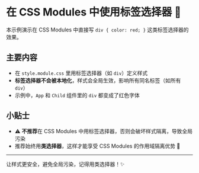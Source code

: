 # 在 CSS Modules 中使用标签选择器 🚩

本示例演示在 CSS Modules 中直接写 `div { color: red; }` 这类标签选择器的效果。

## 主要内容

- 在 `style.module.css` 里用标签选择器（如 `div`）定义样式
- **标签选择器不会被本地化**，样式会全局生效，影响所有同名标签（如所有 `div`）
- 示例中，`App` 和 `Child` 组件里的 `div` 都变成了红色字体

## 小贴士

- ⚠️ **不推荐**在 CSS Modules 中用标签选择器，否则会破坏样式隔离，导致全局污染
- 推荐始终用**类选择器**，这样才能享受 CSS Modules 的作用域隔离优势 🎨

---

让样式更安全，避免全局污染，记得用类选择器！✨